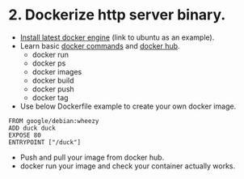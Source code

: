 # 2. Dockerize http server binary.
- [Install latest docker engine](http://docs.docker.com/installation/ubuntulinux/) (link to ubuntu as an example).
- Learn basic [docker commands](http://docs.docker.com/userguide/) and [docker hub](http://docs.docker.com/docker-hub/).
  - docker run
  - docker ps
  - docker images
  - docker build
  - docker push
  - docker tag
- Use below Dockerfile example to create your own docker image.
```
FROM google/debian:wheezy
ADD duck duck
EXPOSE 80
ENTRYPOINT ["/duck"]
```
- Push and pull your image from docker hub.
- docker run your image and check your container actually works.
